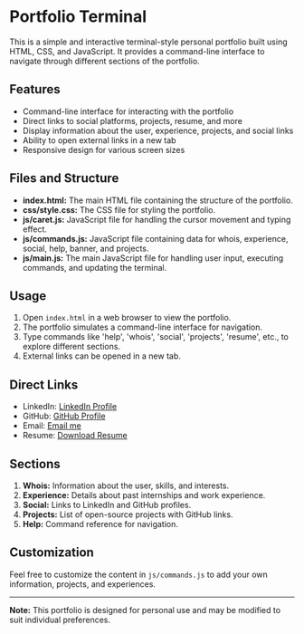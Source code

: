 # Portfolio Terminal

This is a simple and interactive terminal-style personal portfolio built using HTML, CSS, and JavaScript. It provides a command-line interface to navigate through different sections of the portfolio.

## Features

- Command-line interface for interacting with the portfolio
- Direct links to social platforms, projects, resume, and more
- Display information about the user, experience, projects, and social links
- Ability to open external links in a new tab
- Responsive design for various screen sizes

## Files and Structure

- **index.html:** The main HTML file containing the structure of the portfolio.
- **css/style.css:** The CSS file for styling the portfolio.
- **js/caret.js:** JavaScript file for handling the cursor movement and typing effect.
- **js/commands.js:** JavaScript file containing data for whois, experience, social, help, banner, and projects.
- **js/main.js:** The main JavaScript file for handling user input, executing commands, and updating the terminal.

## Usage

1. Open `index.html` in a web browser to view the portfolio.
2. The portfolio simulates a command-line interface for navigation.
3. Type commands like 'help', 'whois', 'social', 'projects', 'resume', etc., to explore different sections.
4. External links can be opened in a new tab.

## Direct Links

- LinkedIn: [LinkedIn Profile](https://www.linkedin.com/in/****)
- GitHub: [GitHub Profile](https://github.com/*****)
- Email: [Email me](mailto:*****@gmail.com)
- Resume: [Download Resume](*****_Resume.pdf)

## Sections

1. **Whois:** Information about the user, skills, and interests.
2. **Experience:** Details about past internships and work experience.
3. **Social:** Links to LinkedIn and GitHub profiles.
4. **Projects:** List of open-source projects with GitHub links.
5. **Help:** Command reference for navigation.

## Customization

Feel free to customize the content in `js/commands.js` to add your own information, projects, and experiences.

---

**Note:** This portfolio is designed for personal use and may be modified to suit individual preferences.

